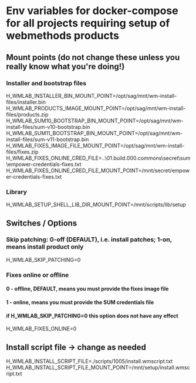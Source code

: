 # Env variables for docker-compose for all projects requiring setup of webmethods products

## Mount points (do not change these unless you really know what you're doing!)

### Installer and bootstrap files

H_WMLAB_INSTALLER_BIN_MOUNT_POINT=/opt/sag/mnt/wm-install-files/installer.bin
H_WMLAB_PRODUCTS_IMAGE_MOUNT_POINT=/opt/sag/mnt/wm-install-files/products.zip
H_WMLAB_SUM10_BOOTSTRAP_BIN_MOUNT_POINT=/opt/sag/mnt/wm-install-files/sum-v10-bootstrap.bin
H_WMLAB_SUM11_BOOTSTRAP_BIN_MOUNT_POINT=/opt/sag/mnt/wm-install-files/sum-v11-bootstrap.bin
H_WMLAB_FIXES_IMAGE_FILE_MOUNT_POINT=/opt/sag/mnt/wm-install-files/fixes.zip
H_WMLAB_FIXES_ONLINE_CRED_FILE=..\01.build.000.commons\secret\sum\empower-credentials-fixes.txt 
H_WMLAB_FIXES_ONLINE_CRED_FILE_MOUNT_POINT=/mnt/secret/empower-credentials-fixes.txt

### Library

H_WMLAB_SETUP_SHELL_LIB_DIR_MOUNT_POINT=/mnt/scripts/lib/setup

## Switches / Options

### Skip patching: 0-off (DEFAULT), i.e. install patches; 1-on, means install product only

H_WMLAB_SKIP_PATCHING=0

### Fixes online or offline

#### 0 - offline, DEFAULT, means you must provide the fixes image file

#### 1 - online, means you must provide the SUM credentials file

#### if H_WMLAB_SKIP_PATCHING=0 this option does not have any effect

H_WMLAB_FIXES_ONLINE=0

## Install script file -> change as needed

H_WMLAB_INSTALL_SCRIPT_FILE=./scripts/1005/install.wmscript.txt 
H_WMLAB_INSTALL_SCRIPT_FILE_MOUNT_POINT=/mnt/setup/install.wmscript.txt

